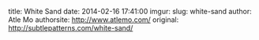 title:  White Sand
date:   2014-02-16 17:41:00
imgur:
slug: white-sand
author: Atle Mo
authorsite: http://www.atlemo.com/
original: http://subtlepatterns.com/white-sand/
